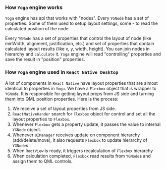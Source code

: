 
### How `Yoga` engine works
`Yoga` engine has api that works with "nodes". Every `YGNode` has a set of properties. Some of them used to setup layout settings, some - to read the calculated position of the node.

Every `YGNode` has a set of properties that control the layout of node (like minWidth, alignment, justification, etc.) and set of properties that contain calculated layout results (like x, y, width, height). You can join nodes in hierarchy and `calculate` it. `Yoga` engine will read "controlling" properties and save the result in "position" properties.

### How `Yoga` engine used in `React Native Desktop`
A lot of components in `React Native` have layout properties that are almost identical to properties in `Yoga`.
We have a `Flexbox` object that is wrapper to `YGNode`. It is responsible for getting layout props from JS side and turning them into QML position properties. Here is the process:
1. We receive a set of layout properties from JS side.
2. `ReactNativeHander` search for `Flexbox` object for control and set all the layout properties to `Flexbox`.
3. Whenever `Flexbox` gets a property update, it passes the value to internal `YGNode` object.
4. Whenever `UIManager` receives update on component hierarchy (add/delete/move), it also requests `Flexbox` to update hierarchy of `YGNode`s
5. When `RootView` is ready, it triggers recalculation of `Flexbox` hierarchy
6. When calculation completed, `Flexbox` read results from `YGNode`s and assign them to QML controls.
